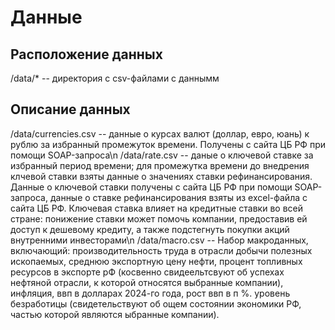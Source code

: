 # Данные

## Расположение данных
/data/* -- директория с csv-файлами с даннымм  
## Описание данных
/data/currencies.csv -- данные о курсах валют (доллар, евро, юань) к рублю за избранный промежуток времени. Получены с сайта ЦБ РФ при помощи SOAP-запроса\n
/data/rate.csv -- даные о ключевой ставке за избранный период времени; для промежутка времени до внедрения клчевой ставки взяты данные о значениях ставки рефинансирования. Данные о ключевой ставки получены с сайта ЦБ РФ при помощи SOAP-запроса, данные о ставке рефинансирования взяты из excel-файла с сайта ЦБ РФ. Ключевая ставка влияет на кредитные ставки во всей стране: понижение ставки может помочь компании, предоставив ей доступ к дешевому кредиту, а также подстегнуть покупки акций внутренними инвесторами\n
/data/macro.csv -- Набор макроданных, включающий: производительность труда в отрасли добычи полезных ископаемых, среднюю экспортную цену нефти, процент топливных ресурсов в экспорте рФ (косвенно свидеельтсвуют об успехах нефтяной отрасли, к которой относятся выбранные компании), инфляция, ввп в долларах 2024-го года, рост ввп в п %. уровень безработицы (свидетельствуют об ощем состоянии экономики РФ, частью которой являются ыбранные компании). 
